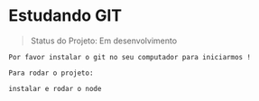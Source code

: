 # Estudando GIT

> Status do Projeto: Em desenvolvimento

```
Por favor instalar o git no seu computador para iniciarmos !
```
```
Para rodar o projeto:

instalar e rodar o node
```
